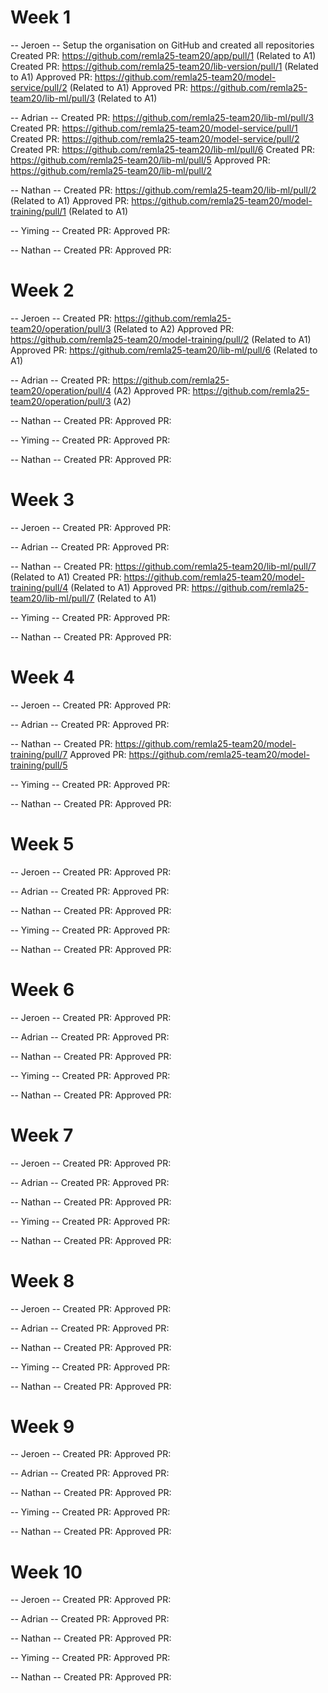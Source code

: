 # Week 1

-- Jeroen --
Setup the organisation on GitHub and created all repositories
Created PR: https://github.com/remla25-team20/app/pull/1 (Related to A1)
Created PR: https://github.com/remla25-team20/lib-version/pull/1 (Related to A1)
Approved PR: https://github.com/remla25-team20/model-service/pull/2 (Related to A1)
Approved PR: https://github.com/remla25-team20/lib-ml/pull/3 (Related to A1)

-- Adrian --
Created PR: https://github.com/remla25-team20/lib-ml/pull/3
Created PR: https://github.com/remla25-team20/model-service/pull/1
Created PR: https://github.com/remla25-team20/model-service/pull/2
Created PR: https://github.com/remla25-team20/lib-ml/pull/6
Created PR: https://github.com/remla25-team20/lib-ml/pull/5
Approved PR: https://github.com/remla25-team20/lib-ml/pull/2

-- Nathan --
Created PR: https://github.com/remla25-team20/lib-ml/pull/2 (Related to A1)
Approved PR: https://github.com/remla25-team20/model-training/pull/1 (Related to A1)

-- Yiming --
Created PR:
Approved PR:

-- Nathan --
Created PR:
Approved PR:

# Week 2

-- Jeroen --
Created PR: https://github.com/remla25-team20/operation/pull/3 (Related to A2)
Approved PR: https://github.com/remla25-team20/model-training/pull/2 (Related to A1)
Approved PR: https://github.com/remla25-team20/lib-ml/pull/6 (Related to A1)

-- Adrian --
Created PR: https://github.com/remla25-team20/operation/pull/4 (A2)
Approved PR: https://github.com/remla25-team20/operation/pull/3 (A2)

-- Nathan --
Created PR:
Approved PR:

-- Yiming --
Created PR:
Approved PR:

-- Nathan --
Created PR:
Approved PR:

# Week 3

-- Jeroen --
Created PR:
Approved PR:

-- Adrian --
Created PR:
Approved PR:

-- Nathan --
Created PR: https://github.com/remla25-team20/lib-ml/pull/7 (Related to A1)
Created PR: https://github.com/remla25-team20/model-training/pull/4 (Related to A1)
Approved PR: https://github.com/remla25-team20/lib-ml/pull/7 (Related to A1)

-- Yiming --
Created PR:
Approved PR:

-- Nathan --
Created PR:
Approved PR:

# Week 4

-- Jeroen --
Created PR:
Approved PR:

-- Adrian --
Created PR:
Approved PR:

-- Nathan --
Created PR: https://github.com/remla25-team20/model-training/pull/7
Approved PR: https://github.com/remla25-team20/model-training/pull/5

-- Yiming --
Created PR:
Approved PR:

-- Nathan --
Created PR:
Approved PR:

# Week 5

-- Jeroen --
Created PR:
Approved PR:

-- Adrian --
Created PR:
Approved PR:

-- Nathan --
Created PR:
Approved PR:

-- Yiming --
Created PR:
Approved PR:

-- Nathan --
Created PR:
Approved PR:

# Week 6

-- Jeroen --
Created PR:
Approved PR:

-- Adrian --
Created PR:
Approved PR:

-- Nathan --
Created PR:
Approved PR:

-- Yiming --
Created PR:
Approved PR:

-- Nathan --
Created PR:
Approved PR:

# Week 7

-- Jeroen --
Created PR:
Approved PR:

-- Adrian --
Created PR:
Approved PR:

-- Nathan --
Created PR:
Approved PR:

-- Yiming --
Created PR:
Approved PR:

-- Nathan --
Created PR:
Approved PR:

# Week 8

-- Jeroen --
Created PR:
Approved PR:

-- Adrian --
Created PR:
Approved PR:

-- Nathan --
Created PR:
Approved PR:

-- Yiming --
Created PR:
Approved PR:

-- Nathan --
Created PR:
Approved PR:

# Week 9

-- Jeroen --
Created PR:
Approved PR:

-- Adrian --
Created PR:
Approved PR:

-- Nathan --
Created PR:
Approved PR:

-- Yiming --
Created PR:
Approved PR:

-- Nathan --
Created PR:
Approved PR:

# Week 10

-- Jeroen --
Created PR:
Approved PR:

-- Adrian --
Created PR:
Approved PR:

-- Nathan --
Created PR:
Approved PR:

-- Yiming --
Created PR:
Approved PR:

-- Nathan --
Created PR:
Approved PR:
